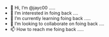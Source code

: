 - 👋 Hi, I’m @jayc00 .....
- 👀 I’m interested in foing back ....
- 🌱 I’m currently learning foing back .....
- 💞️ I’m looking to collaborate on foing back ....
- 📫 How to reach me foing back .....

<!---
jayc00/jayc00 is a ✨ special ✨ repository because its `README.md` (this file) appears on your GitHub profile.
You can click the Preview link to take a look at your changes.
--->
